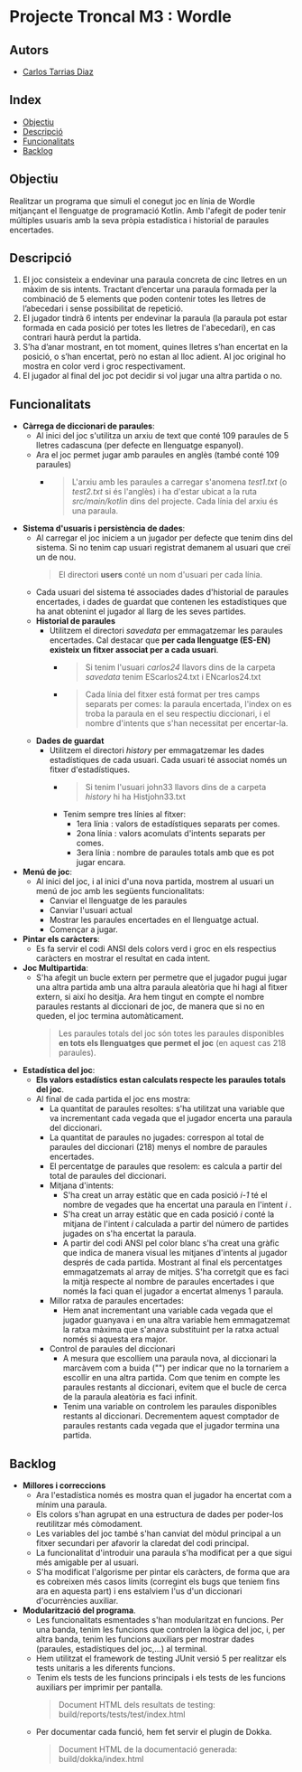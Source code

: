 # Projecte Troncal M3 : Wordle
## Autors
- [Carlos Tarrias Diaz](https://gitlab.com/carlos.tarrias.7e6)

## Index
- [Objectiu](#objectiu) 
- [Descripció](#descripció)
- [Funcionalitats](#funcionalitats)
- [Backlog](#backlog)

## Objectiu 
Realitzar un programa que simuli el conegut joc en línia de Wordle mitjançant el llenguatge de programació Kotlin. Amb l'afegit de poder tenir múltiples usuaris amb la seva pròpia estadística 
i historial de paraules encertades.

## Descripció
1. El joc consisteix a endevinar una paraula concreta de cinc lletres en un màxim de sis intents. Tractant d’encertar una paraula formada per la combinació de 5 elements que poden contenir 
totes les lletres de l’abecedari i sense possibilitat de repetició.  
2. El jugador tindrà 6 intents per endevinar la paraula (la paraula pot estar formada en cada posició per totes les lletres de l'abecedari), en cas contrari haurà perdut la partida.
3. S’ha d’anar mostrant, en tot moment, quines lletres s’han encertat en la posició, o s’han encertat, però no estan al lloc adient.
   Al joc original ho mostra en color verd i groc respectivament.
4. El jugador al final del joc pot decidir si vol jugar una altra partida o no.
## Funcionalitats

- **Càrrega de diccionari de paraules**: 
  - Al inici del joc s'utilitza un arxiu de text
    que conté 109 paraules de 5 lletres cadascuna (per defecte en llenguatge espanyol).
  - Ara el joc permet jugar amb paraules en anglès (també conté 109 paraules)
      - > L'arxiu amb les paraules a carregar s'anomena _test1.txt_ (o _test2.txt_ si és l'anglès) i ha d'estar ubicat a la ruta _src/main/kotlin_ dins del projecte. Cada línia del arxiu és una paraula.
- **Sistema d'usuaris i persistència de dades**:
  - Al carregar el joc iniciem a un jugador per defecte que tenim dins del sistema. Si no tenim cap usuari registrat demanem al usuari que 
  creï un de nou. 
    > El directori __users__ conté un nom d'usuari per cada línia.
  - Cada usuari del sistema té associades dades d'historial de paraules encertades, i dades de guardat que contenen les estadístiques 
  que ha anat obtenint el jugador al llarg de les seves partides.  
  - **Historial de paraules** 
    - Utilitzem el directori _savedata_ per emmagatzemar les paraules encertades. Cal destacar que **per cada llenguatge (ES-EN) 
    existeix un fitxer associat per a cada usuari**. 
      - > Si tenim l'usuari _carlos24_ llavors dins de la carpeta _savedata_ tenim EScarlos24.txt i ENcarlos24.txt  
      - > Cada línia del fitxer está format per tres camps separats per comes: la paraula encertada, l'index on es troba 
      la paraula en el seu respectiu diccionari, i el nombre d'intents que s'han necessitat per encertar-la.
  - **Dades de guardat**
    - Utilitzem el directori _history_ per emmagatzemar les dades estadístiques de cada usuari. Cada usuari té associat només 
    un fitxer d'estadístiques.
      - > Si tenim l'usuari john33 llavors dins de a carpeta _history_ hi ha Histjohn33.txt
      - Tenim sempre tres línies al fitxer:
          - 1era línia : valors de estadístiques separats per comes.
          - 2ona línia : valors acomulats d'intents separats per comes.
          - 3era línia : nombre de paraules totals amb que es pot jugar encara.
- **Menú de joc**:
   - Al inici del joc, i al inici d'una nova partida, mostrem al usuari un menú de joc amb les següents funcionalitats:
     - Canviar el llenguatge de les paraules
     - Canviar l'usuari actual
     - Mostrar les paraules encertades en el llenguatge actual.
     - Començar a jugar.
- **Pintar els caràcters**: 
  - Es fa servir el codi ANSI dels colors verd 
    i groc en els respectius caràcters en mostrar el resultat en cada intent.   
- **Joc Multipartida**:
  - S'ha afegit un bucle extern per permetre que el jugador pugui jugar una altra partida amb una altra paraula
  aleatòria que hi hagi al fitxer extern, si així ho desitja. Ara hem tingut en compte el nombre paraules restants al diccionari
  de joc, de manera que si no en queden, el joc termina automàticament.
      > Les paraules totals del joc són totes les paraules disponibles **en tots els llenguatges que permet el joc** (en aquest cas 218 paraules).  
- **Estadística del joc**:
  - **Els valors estadístics estan calculats respecte les paraules totals del joc**. 
  - Al final de cada partida el joc ens mostra:
    - La quantitat de paraules resoltes: s'ha utilitzat una variable que va incrementant cada vegada que el jugador 
    encerta una paraula del diccionari.
    - La quantitat de paraules no jugades: correspon al total de paraules del diccionari (218) menys el nombre de paraules
    encertades.
    - El percentatge de paraules que resolem: es calcula a partir del total de paraules del diccionari.
    - Mitjana d'intents:
      - S'ha creat un array estàtic que en cada posició _i-1_ té el nombre de vegades que ha encertat una paraula
      en l'intent _i_ .
      - S'ha creat un array estàtic que en cada posició _i_ conté la mitjana de l'intent _i_ calculada a partir del número de partides
      jugades on s'ha encertat la paraula.
      - A partir del codi ANSI pel color blanc s'ha creat una gràfic que indica de manera visual les
      mitjanes d'intents al jugador després de cada partida. Mostrant al final els percentatges emmagatzemats
      al array de mitjes. S'ha corretgit que es faci la mitjà respecte al nombre de paraules encertades i que només la faci
      quan el jugador a encertat almenys 1 paraula.
    - Millor ratxa de paraules encertades:
      - Hem anat incrementant una variable cada vegada que el jugador guanyava i en una altra variable 
      hem emmagatzemat la ratxa màxima que s'anava substituint per la ratxa actual només si aquesta 
      era major.
    - Control de paraules del diccionari
      - A mesura que escollíem una paraula nova, al diccionari la marcàvem com a buida ("") per indicar
      que no la tornaríem a escollir en una altra partida. Com que tenim en compte les paraules restants al diccionari,
      evitem que el bucle de cerca de la paraula aleatòria es faci infinit.
      - Tenim una variable on controlem les paraules disponibles restants al diccionari. Decrementem aquest 
      comptador de paraules restants cada vegada que el jugador termina una partida.

## Backlog
  - **Millores i correccions**
    - Ara l'estadística només es mostra quan el jugador ha encertat com a mínim una paraula.
    - Els colors s'han agrupat en una estructura de dades per poder-los reutilitzar més còmodament.
    - Les variables del joc també s'han canviat del mòdul principal a un fitxer secundari per afavorir la claredat del codi principal. 
    - La funcionalitat d'introduir una paraula s'ha modificat per a que sigui més amigable per al usuari.
    - S'ha modificat l'algorisme per pintar els caràcters, de forma que ara es cobreixen més casos límits (corregint els bugs que teniem fins ara en aquesta part) i ens estalviem l'us d'un diccionari d'ocurrències auxiliar.
  - **Modularització del programa**.
    - Les funcionalitats esmentades s'han modularitzat en funcions. Per una banda, tenim les funcions que controlen la lògica
    del joc, i, per altra banda, tenim les funcions auxiliars per mostrar dades (paraules, estadístiques del joc,...) al terminal.
    - Hem utilitzat el framework de testing JUnit versió 5 per realitzar els tests unitaris a les diferents funcions.
    - Tenim els tests de les funcions principals i els tests de les funcions auxiliars per imprimir per pantalla.
      >Document HTML dels resultats de testing: build/reports/tests/test/index.html  
    - Per documentar cada funció, hem fet servir el plugin de Dokka.
      >Document HTML de la documentació generada: build/dokka/index.html
